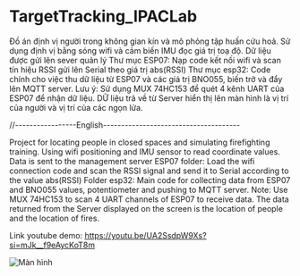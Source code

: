 # TargetTracking_IPACLab
Đồ án định vị người trong không gian kín và mô phỏng tập huấn cứu hoả. Sử dụng định vị bằng sóng wifi và cảm biến IMU đọc giá trị toạ độ. Dữ liệu được gửi lên sever quản lý
Thư mục ESP07: Nạp code kết nối wifi và scan tín hiệu RSSI gửi lên Serial theo giá trị abs(RSSI)
Thư mục esp32: Code chính cho việc thu dữ liệu từ ESP07 và các giá trị BNO055, biến trở và đẩy lên MQTT server.
Lưu ý: Sử dụng MUX 74HC153 để quét 4 kênh UART của ESP07 để nhận dữ liệu. 
DỮ liệu trả về từ Server hiển thị lên màn hình là vị trí của người và vị trí của các ngọn lửa. 
  
//-----------------English--------------------------------------
  
Project for locating people in closed spaces and simulating firefighting training. Using wifi positioning and IMU sensor to read coordinate values. Data is sent to the management server
ESP07 folder: Load the wifi connection code and scan the RSSI signal and send it to Serial according to the value abs(RSSI)
Folder esp32: Main code for collecting data from ESP07 and BNO055 values, potentiometer and pushing to MQTT server.
Note: Use MUX 74HC153 to scan 4 UART channels of ESP07 to receive data. 
The data returned from the Server displayed on the screen is the location of people and the location of fires.

  Link youtube demo: https://youtu.be/UA2SsdpW9Xs?si=mJk__f9eAycKoT8m

  ![Màn hình](![image](https://github.com/user-attachments/assets/a560c806-052f-4ef4-8ad6-9d7d8768b565)
)
